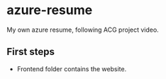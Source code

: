 # azure-resume
My own azure resume, following ACG project video.

## First steps

- Frontend folder contains the website.
